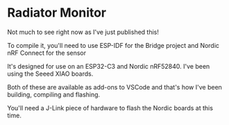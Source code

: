 # Radiator Monitor

Not much to see right now as I've just published this!

To compile it, you'll need to use ESP-IDF for the Bridge project and Nordic nRF Connect for the sensor

It's designed for use on an ESP32-C3 and Nordic nRF52840. I've been using the Seeed XIAO boards.

Both of these are available as add-ons to VSCode and that's how I've been building, compiling and flashing.

You'll need a J-Link piece of hardware to flash the Nordic boards at this time.